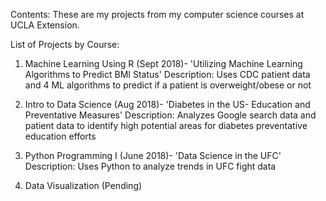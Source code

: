 Contents:  These are my projects from my computer science courses at UCLA Extension.

List of Projects by Course:
  1) Machine Learning Using R (Sept 2018)- 'Utilizing Machine Learning Algorithms to Predict BMI Status'
  Description: Uses CDC patient data and 4 ML algorithms to predict if a patient is overweight/obese or not
    
  2) Intro to Data Science (Aug 2018)- 'Diabetes in the US- Education and Preventative Measures'
  Description: Analyzes Google search data and patient data to identify high potential areas for diabetes preventative education efforts
    
  3) Python Programming I (June 2018)- 'Data Science in the UFC'
  Description: Uses Python to analyze trends in UFC fight data
  
  4) Data Visualization (Pending)

